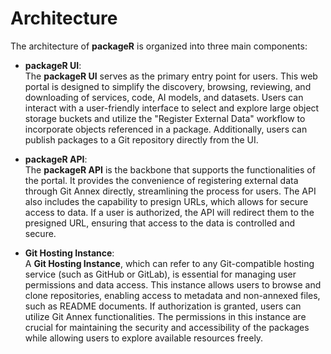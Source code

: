 # Architecture

The architecture of **packageR** is organized into three main components:

- **packageR UI**:  
  The **packageR UI** serves as the primary entry point for users. This web portal is designed to simplify the discovery, browsing, reviewing, and downloading of services, code, AI models, and datasets. Users can interact with a user-friendly interface to select and explore large object storage buckets and utilize the "Register External Data" workflow to incorporate objects referenced in a package. Additionally, users can publish packages to a Git repository directly from the UI.

- **packageR API**:  
  The **packageR API** is the backbone that supports the functionalities of the portal. It provides the convenience of registering external data through Git Annex directly, streamlining the process for users. The API also includes the capability to presign URLs, which allows for secure access to data. If a user is authorized, the API will redirect them to the presigned URL, ensuring that access to the data is controlled and secure.

- **Git Hosting Instance**:  
  A **Git Hosting Instance**, which can refer to any Git-compatible hosting service (such as GitHub or GitLab), is essential for managing user permissions and data access. This instance allows users to browse and clone repositories, enabling access to metadata and non-annexed files, such as README documents. If authorization is granted, users can utilize Git Annex functionalities. The permissions in this instance are crucial for maintaining the security and accessibility of the packages while allowing users to explore available resources freely.
